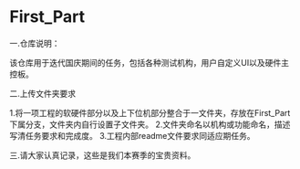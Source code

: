# First_Part

一.仓库说明：

  该仓库用于迭代国庆期间的任务，包括各种测试机构，用户自定义UI以及硬件主控板。

二.上传文件夹要求

  1.将一项工程的软硬件部分以及上下位机部分整合于一文件夹，存放在First_Part下属分支，文件夹内自行设置子文件夹。
  2.文件夹命名以机构或功能命名，描述写清任务要求和完成度。
  3.工程内部readme文件要求同适应期任务。
  
三.请大家认真记录，这些是我们本赛季的宝贵资料。
